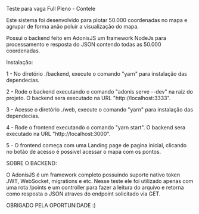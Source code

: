 Teste para vaga Full Pleno - Contele

Este sistema foi desenvolvido para plotar 50.000 coordenadas no mapa e agrupar de forma anão poluir a visualização do mapa.

Possui o backend feito em AdonisJS um framework NodeJs para processamento e resposta do JSON contendo todas as 50.000 coordenadas.

Instalação:

1 - No diretório ./backend, execute o comando "yarn" para instalação das dependecias.

2 - Rode o backend executando o comando "adonis serve --dev" na raiz do projeto. O backend sera executado na URL "http://localhost:3333".

3 - Acesse o diretório ./web, execute o comando "yarn" para instalação das dependecias.

4 - Rode o frontend executando o comando "yarn start". O backend sera executado na URL "http://localhost:3000".

5 - O frontend começa com uma Landing page de pagina inicial, clicando no botão de acesso é possivel acessar o mapa com os pontos. 

SOBRE O BACKEND:
   
   O AdonisJS é um framework completo possuindo suporte nativo token JWT, WebSocket, migrations e etc. Nesse teste ele foi utilizado apenas com uma rota /points e um controller para fazer a leitura do arquivo e retorna como resposta o JSON atraves do endpoint solicitado via GET.

OBRIGADO PELA OPORTUNIDADE :)
